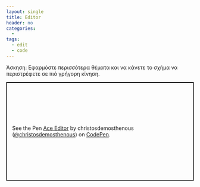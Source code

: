 ```yaml
---
layout: single
title: Editor
header: no
categories:
  - 
tags:
  - edit
  - code
---
```

Άσκηση: Εφαρμόστε περισσότερα θέματα και να κάνετε το σχήμα να περιστρέφετε σε πιό γρήγορη κίνηση.

<p class="codepen" data-height="265" data-theme-id="light" data-default-tab="js,result" data-user="christosdemosthenous" data-slug-hash="YzwKpLj" style="height: 265px; box-sizing: border-box; display: flex; align-items: center; justify-content: center; border: 2px solid; margin: 1em 0; padding: 1em;" data-pen-title="Ace Editor">
  <span>See the Pen <a href="https://codepen.io/christosdemosthenous/pen/YzwKpLj">
  Ace Editor</a> by christosdemosthenous (<a href="https://codepen.io/christosdemosthenous">@christosdemosthenous</a>)
  on <a href="https://codepen.io">CodePen</a>.</span>
</p>
<script async src="https://static.codepen.io/assets/embed/ei.js"></script>
